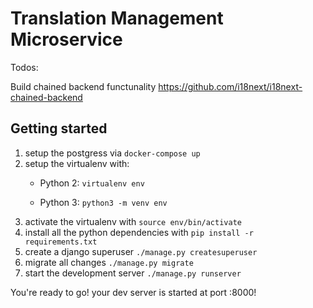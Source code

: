# Translation Management Microservice

Todos:

Build chained backend functunality https://github.com/i18next/i18next-chained-backend



## Getting started

1. setup the postgress via `docker-compose up`
2. setup the virtualenv with:
    * Python 2:
    `virtualenv env`

    * Python 3:
    `python3 -m venv env`
3. activate the virtualenv with `source env/bin/activate`
4. install all the python dependencies with `pip install -r requirements.txt`
5. create a django superuser `./manage.py createsuperuser`
6. migrate all changes `./manage.py migrate`
7. start the development server `./manage.py runserver`

You're ready to go! your dev server is started at port :8000!
